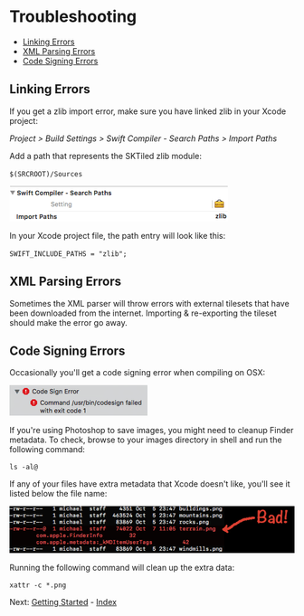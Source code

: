 # Troubleshooting

- [Linking Errors](#linking-errors)
- [XML Parsing Errors](#xml-parsing-errors)
- [Code Signing Errors](#code-signing-errors)

## Linking Errors

If you get a zlib import error, make sure you have linked zlib in your Xcode project:


*Project > Build Settings > Swift Compiler - Search Paths > Import Paths*

Add a path that represents the SKTiled zlib module:

`$(SRCROOT)/Sources`


![zlib compression](images/zlib_linking.png)

In your Xcode project file, the path entry will look like this:

`SWIFT_INCLUDE_PATHS = "zlib";`


## XML Parsing Errors

Sometimes the XML parser will throw errors with external tilesets that have been downloaded from the internet. Importing & re-exporting the tileset should make the error go away.


## Code Signing Errors

Occasionally you'll get a code signing error when compiling on OSX:

![Codesign Error](images/codesign-error.png)

If you're using Photoshop to save images, you might need to cleanup Finder metadata. To check, browse to your images directory in shell and run the following command:
 
    ls -al@

If any of your files have extra metadata that Xcode doesn't like, you'll see it listed below the file name:

![Image Metadata](images/xattr-cleanup.png)

Running the following command will clean up the extra data:

    xattr -c *.png



Next: [Getting Started](getting-started.html) - [Index](Tutorial.html)
